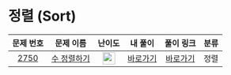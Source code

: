# 정렬 (Sort)

|문제 번호|문제 이름|난이도|내 풀이|풀이 링크|분류|
| :-----: | :-----: | :-----: | :-----: |  :-----: | :-----: |
|<a href="https://www.acmicpc.net/problem/2750" target="_blank">2750</a>|<a href="https://www.acmicpc.net/problem/2750" target="_blank">수 정렬하기</a>|<img height="25px" width="25px" src="https://static.solved.ac/tier_small/5.svg"/>|[바로가기](https://github.com/MinjiK11/Algorithm/blob/main/Sorting/Problem/2750)|[바로가기](https://github.com/Altu-Bitu-2/Notice/blob/main/03%EC%9B%94%2004%EC%9D%BC%20-%20%EC%A0%95%EB%A0%AC/%EB%9D%BC%EC%9D%B4%EB%B8%8C%20%EC%BD%94%EB%94%A9/2750.cpp)|정렬|
